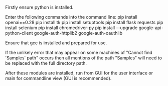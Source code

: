 Firstly ensure python is installed.

Enter the following commands into the command line:
pip install openai==0.28
pip install tk
pip install setuptools
pip install flask requests
pip install selenium
pip install chromedriver-py
pip install --upgrade google-api-python-client google-auth-httplib2 google-auth-oauthlib

Ensure that gcc is installed and prepared for use.

If the unlikely error that may appear on some machines of "Cannot find 'Samples' path" occurs then all mentions of the path "Samples" will need to be replaced with the full directory path.


After these modules are installed, run from GUI for the user interface or main for commandline view (GUI is recommended).
